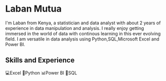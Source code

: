 # Laban Mutua
I'm Laban from Kenya, a statistician and data analyst with about 2 years of experience in data manipulation and analysis. 
I really enjoy getting immersed in the world of data with continous learning in this ever evolving field. I am versatile in data analysis using Python,SQL,Microsoft Excel and Power BI. 

## Skills and Experience 
💻Excel
🐍Python
📊Power BI
📒SQL

